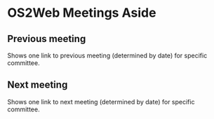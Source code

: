OS2Web Meetings Aside
=====================

Previous meeting
--------------------
Shows one link to previous meeting (determined by date) for specific committee.

Next meeting
----------------------
Shows one link to next meeting (determined by date) for specific committee.